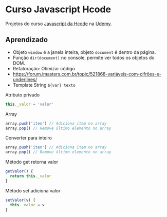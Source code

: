 # Curso Javascript Hcode

Projetos do curso [Javascript da Hcode](https://www.udemy.com/javascript-curso-completo) na [Udemy](https://www.udemy.com).

## Aprendizado

- Objeto `window` é a janela inteira, objeto `document` é dentro da página.
- Função `dir(document)` no console, permite ver todos os objetos do DOM.
- Refatoração: Otimizar código
- https://forum.imasters.com.br/topic/521868-variáveis-com-cifrões-e-underlines/
- Template String `${var} texto`

Atributo privado
```js
this._valor = 'valor'
```

Array
```js
array.push('iten') // Adiciona item no array
array.pop() // Remove último elemento no array
```

Converter para inteiro
```js
array.push('iten') // Adiciona item no array
array.pop() // Remove último elemento no array
```

Método get retorna valor
```js
getValor() {
  return this._valor
}
```

Método set adiciona valor
```js
setValor(v) {
  this._valor = v
}
```